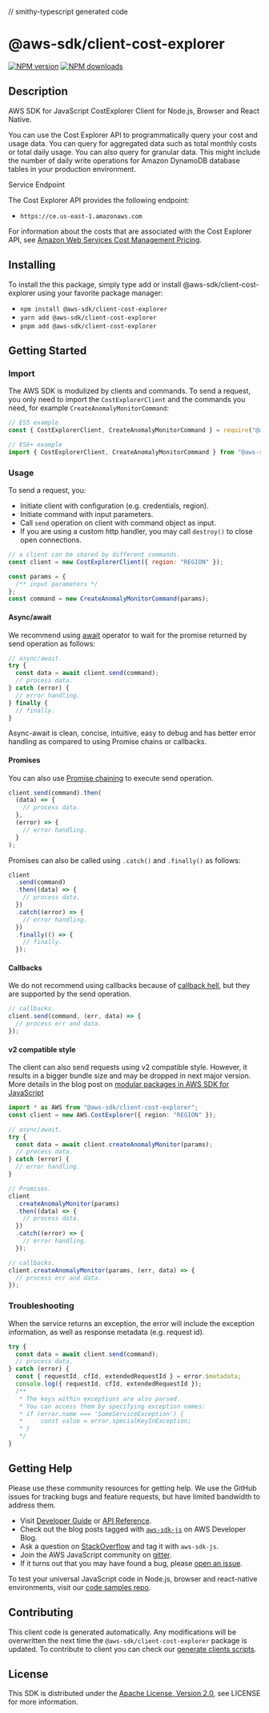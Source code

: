 // smithy-typescript generated code

# @aws-sdk/client-cost-explorer

[![NPM version](https://img.shields.io/npm/v/@aws-sdk/client-cost-explorer/latest.svg)](https://www.npmjs.com/package/@aws-sdk/client-cost-explorer)
[![NPM downloads](https://img.shields.io/npm/dm/@aws-sdk/client-cost-explorer.svg)](https://www.npmjs.com/package/@aws-sdk/client-cost-explorer)

## Description

AWS SDK for JavaScript CostExplorer Client for Node.js, Browser and React Native.

<p>You can use the Cost Explorer API to programmatically query your cost and usage data. You
can query for aggregated data such as total monthly costs or total daily usage. You can also
query for granular data. This might include the number of daily write operations for Amazon
DynamoDB database tables in your production environment. </p>
<p>Service Endpoint</p>
<p>The Cost Explorer API provides the following endpoint:</p>
<ul>
<li>
<p>
<code>https://ce.us-east-1.amazonaws.com</code>
</p>
</li>
</ul>
<p>For information about the costs that are associated with the Cost Explorer API, see
<a href="http://aws.amazon.com/aws-cost-management/pricing/">Amazon Web Services Cost
Management Pricing</a>.</p>

## Installing

To install the this package, simply type add or install @aws-sdk/client-cost-explorer
using your favorite package manager:

- `npm install @aws-sdk/client-cost-explorer`
- `yarn add @aws-sdk/client-cost-explorer`
- `pnpm add @aws-sdk/client-cost-explorer`

## Getting Started

### Import

The AWS SDK is modulized by clients and commands.
To send a request, you only need to import the `CostExplorerClient` and
the commands you need, for example `CreateAnomalyMonitorCommand`:

```js
// ES5 example
const { CostExplorerClient, CreateAnomalyMonitorCommand } = require("@aws-sdk/client-cost-explorer");
```

```ts
// ES6+ example
import { CostExplorerClient, CreateAnomalyMonitorCommand } from "@aws-sdk/client-cost-explorer";
```

### Usage

To send a request, you:

- Initiate client with configuration (e.g. credentials, region).
- Initiate command with input parameters.
- Call `send` operation on client with command object as input.
- If you are using a custom http handler, you may call `destroy()` to close open connections.

```js
// a client can be shared by different commands.
const client = new CostExplorerClient({ region: "REGION" });

const params = {
  /** input parameters */
};
const command = new CreateAnomalyMonitorCommand(params);
```

#### Async/await

We recommend using [await](https://developer.mozilla.org/en-US/docs/Web/JavaScript/Reference/Operators/await)
operator to wait for the promise returned by send operation as follows:

```js
// async/await.
try {
  const data = await client.send(command);
  // process data.
} catch (error) {
  // error handling.
} finally {
  // finally.
}
```

Async-await is clean, concise, intuitive, easy to debug and has better error handling
as compared to using Promise chains or callbacks.

#### Promises

You can also use [Promise chaining](https://developer.mozilla.org/en-US/docs/Web/JavaScript/Guide/Using_promises#chaining)
to execute send operation.

```js
client.send(command).then(
  (data) => {
    // process data.
  },
  (error) => {
    // error handling.
  }
);
```

Promises can also be called using `.catch()` and `.finally()` as follows:

```js
client
  .send(command)
  .then((data) => {
    // process data.
  })
  .catch((error) => {
    // error handling.
  })
  .finally(() => {
    // finally.
  });
```

#### Callbacks

We do not recommend using callbacks because of [callback hell](http://callbackhell.com/),
but they are supported by the send operation.

```js
// callbacks.
client.send(command, (err, data) => {
  // process err and data.
});
```

#### v2 compatible style

The client can also send requests using v2 compatible style.
However, it results in a bigger bundle size and may be dropped in next major version. More details in the blog post
on [modular packages in AWS SDK for JavaScript](https://aws.amazon.com/blogs/developer/modular-packages-in-aws-sdk-for-javascript/)

```ts
import * as AWS from "@aws-sdk/client-cost-explorer";
const client = new AWS.CostExplorer({ region: "REGION" });

// async/await.
try {
  const data = await client.createAnomalyMonitor(params);
  // process data.
} catch (error) {
  // error handling.
}

// Promises.
client
  .createAnomalyMonitor(params)
  .then((data) => {
    // process data.
  })
  .catch((error) => {
    // error handling.
  });

// callbacks.
client.createAnomalyMonitor(params, (err, data) => {
  // process err and data.
});
```

### Troubleshooting

When the service returns an exception, the error will include the exception information,
as well as response metadata (e.g. request id).

```js
try {
  const data = await client.send(command);
  // process data.
} catch (error) {
  const { requestId, cfId, extendedRequestId } = error.$metadata;
  console.log({ requestId, cfId, extendedRequestId });
  /**
   * The keys within exceptions are also parsed.
   * You can access them by specifying exception names:
   * if (error.name === 'SomeServiceException') {
   *     const value = error.specialKeyInException;
   * }
   */
}
```

## Getting Help

Please use these community resources for getting help.
We use the GitHub issues for tracking bugs and feature requests, but have limited bandwidth to address them.

- Visit [Developer Guide](https://docs.aws.amazon.com/sdk-for-javascript/v3/developer-guide/welcome.html)
  or [API Reference](https://docs.aws.amazon.com/AWSJavaScriptSDK/v3/latest/index.html).
- Check out the blog posts tagged with [`aws-sdk-js`](https://aws.amazon.com/blogs/developer/tag/aws-sdk-js/)
  on AWS Developer Blog.
- Ask a question on [StackOverflow](https://stackoverflow.com/questions/tagged/aws-sdk-js) and tag it with `aws-sdk-js`.
- Join the AWS JavaScript community on [gitter](https://gitter.im/aws/aws-sdk-js-v3).
- If it turns out that you may have found a bug, please [open an issue](https://github.com/aws/aws-sdk-js-v3/issues/new/choose).

To test your universal JavaScript code in Node.js, browser and react-native environments,
visit our [code samples repo](https://github.com/aws-samples/aws-sdk-js-tests).

## Contributing

This client code is generated automatically. Any modifications will be overwritten the next time the `@aws-sdk/client-cost-explorer` package is updated.
To contribute to client you can check our [generate clients scripts](https://github.com/aws/aws-sdk-js-v3/tree/main/scripts/generate-clients).

## License

This SDK is distributed under the
[Apache License, Version 2.0](http://www.apache.org/licenses/LICENSE-2.0),
see LICENSE for more information.
